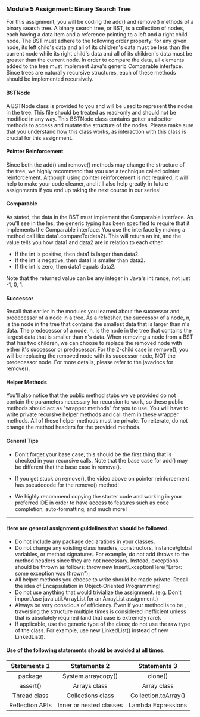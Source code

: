 ### Module 5 Assignment: Binary Search Tree

For this assignment, you will be coding the add() and remove() methods of a binary search tree. A binary search tree, or BST, is a collection of nodes, each having a data item and a reference pointing to a left and a right child node. The BST must adhere to the following order property: for any given node, its left child's data and all of its children's data must be less than the current node while its right child's data and all of its children's data must be greater than the current node. In order to compare the data, all elements added to the tree must implement Java's generic Comparable interface. Since trees are naturally recursive structures, each of these methods should be implemented recursively.

#### BSTNode
A BSTNode class is provided to you and will be used to represent the nodes in the tree. This file should be treated as read-only and should not be modified in any way. This BSTNode class contains getter and setter methods to access and mutate the structure of the nodes. Please make sure that you understand how this class works, as interaction with this class is crucial for this assignment.

#### Pointer Reinforcement
Since both the add() and remove() methods may change the structure of the tree, we highly recommend that you use a technique called pointer reinforcement. Although using pointer reinforcement is not required, it will help to make your code cleaner, and it'll also help greatly in future assignments if you end up taking the next course in our series! 

#### Comparable
As stated, the data in the BST must implement the Comparable interface. As you'll see in the les, the generic typing has been specified to require that it implements the Comparable interface. You use the interface by making a method call like data1.compareTo(data2). This will return an int, and the value tells you how data1 and data2 are in relation to each other.

* If the int is positive, then data1 is larger than data2.
* If the int is negative, then data1 is smaller than data2.
* If the int is zero, then data1 equals data2.

Note that the returned value can be any integer in Java's int range, not just -1, 0, 1.

#### Successor
Recall that earlier in the modules you learned about the successor and predecessor of a node in a tree. As a refresher, the successor of a node, n, is the node in the tree that contains the smallest data that is larger than n's data. The predecessor of a node, n, is the node in the tree that contains the largest data that is smaller than n's data. When removing a node from a BST that has two children, we can choose to replace the removed node with either it's successor or predecessor. For the 2-child case in remove(), you will be replacing the removed node with its successor node, NOT the predecessor node. For more details, please refer to the javadocs for remove().

#### Helper Methods
You'll also notice that the public method stubs we've provided do not contain the parameters necessary for recursion to work, so these public methods should act as "wrapper methods" for you to use. You will have to write private recursive helper methods and call them in these wrapper methods. All of these helper methods must be private. To reiterate, do not change the method headers for the provided methods.

#### General Tips

* Don't forget your base case; this should be the first thing that is checked in your recursive calls. Note that the base case for add() may be different that the base case in remove().

* If you get stuck on remove(), the video above on pointer reinforcement has pseudocode for the remove() method!

* We highly recommend copying the starter code and working in your preferred IDE in order to have access to features such as code completion, auto-formatting, and much more!

---

#### Here are general assignment guidelines that should be followed.

* Do not include any package declarations in your classes.
* Do not change any existing class headers, constructors, instance/global variables, or method signatures. For example, do not add throws to the method headers since they are not necessary. Instead, exceptions should be thrown as follows: throw new InsertExceptionHere("Error: some exception was thrown");
* All helper methods you choose to write should be made private. Recall the idea of Encapsulation in Object-Oriented Programming!
* Do not use anything that would trivialize the assignment. (e.g. Don't import/use java.util.ArrayList for an ArrayList assignment.)
* Always be very conscious of efficiency. Even if your method is to be , traversing the structure multiple times is considered inefficient unless that is absolutely required (and that case is extremely rare).
* If applicable, use the generic type of the class; do not use the raw type of the class. For example, use new LinkedList<Integer>() instead of new LinkedList().

#### Use of the following statements should be avoided at all times.
| Statements 1 | Statements 2 | Statements 3 |
| :---: | :---: | :---: |
| package | System.arraycopy() | clone() |
| assert() | Arrays class | Array class |
| Thread class | Collections class | Collection.toArray() |
| Reflection APIs  | Inner or nested classes  | Lambda Expressions |
	
